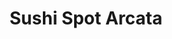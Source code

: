 ---
layout: place
title: "Sushi Spot Arcata"
permalink: /california/arcata/sushi-spot-arcata.html
stateAbbr: CA
stateName: California
cityName: Arcata
seo:
  name: "Sushi Spot Arcata"
  type: Restaurant
  links: null
description: "Sushi Spot Arcata serves delicious sushi in Arcata, California. Try fresh Japanese dishes for a great dining experience. "
place_id: ChIJN2Fegu1a0VQRaxjwODqBtQA
photos:
  - name: >-
      places/ChIJN2Fegu1a0VQRaxjwODqBtQA/photos/AeeoHcJX7rMBlgi6mKPUfNK0o35cA5OmtnH0QR_QmurXLkf7LcAbQOeSCNk_UEXyUc4PmUJTK5Qj17x4F_4dHg8Hbo5h6QsTqzOsUY6FXssAuioIEVxI6LbIiVK6jwTYWSidHJ9edqEymKcBclmjYU5S1fSqTn8Qdhk4mhhJRHVF2d2NRLLvnOfsDtFKUnw3st3nsA0Dxld92P8B78KoC01cUtM32nOTEaDbeHLngjQM-fItSm0CwNc4URwkgua-dGa1eN7Hsnh09avgiTBwSUWU4ZGYR5ClJn4_RSoI-ocjn0IvD9g8gL0wJqGn3xCXPqTG4XwWOovrKTOoFfBlWgaQA4yregrwaHCDW9ek4c_TVCKdBKna8Mv5nnGFMVSDdxn5G-fN4_-fQIQq3K_cYo7EbZ3JYmTPJ-Lwg2pGz3BgD2YE9xSb
    widthPx: 3000
    heightPx: 4000
    authorAttributions:
      - displayName: Timoteo Boldton
        uri: https://maps.google.com/maps/contrib/106579144904862025933
        photoUri: >-
          https://lh3.googleusercontent.com/a/ACg8ocIxngVY7Uf1ILYvrYqwZ7CnhB1mgqQ8mSPCTQHbl-OzHOcKqDE=s100-p-k-no-mo
    flagContentUri: >-
      https://www.google.com/local/imagery/report/?cb_client=maps_api_places.places_api&image_key=!1e10!2sCIHM0ogKEICAgICZlM6n3AE&hl=en-US
    googleMapsUri: >-
      https://www.google.com/maps/place//data=!3m4!1e2!3m2!1sCIHM0ogKEICAgICZlM6n3AE!2e10!4m2!3m1!1s0x54d15aed825e6137:0xb5813a38f0186b
  - name: >-
      places/ChIJN2Fegu1a0VQRaxjwODqBtQA/photos/AeeoHcI_-hUFdmZuLo2spUU4B64WukF3zFZJhGFfJce7EHq3S9-sxKaZtOMIGTAERYtX4bugB7CU-gbHms1JBERjQ940dOLF1dZ3Qg56_cV8RiTS8qSiHD1efszPHes7UeqblPlZN3iSTJCwb6ibi3lVApyL34VEZxnyHHxA8v_x-bVWDB993NkA_HXzWDQY3Tyn7QXsoxAvYl6pmPcZ4pp-6cVC5ICM9fUnZofxklaW_Nfy9RSbUz2hoNhbrA5jdb0REhyHnAiXmJuwULvY0dnn_RgGrJFpL7VVGmm2Sg8VkC6ofA
    widthPx: 4032
    heightPx: 2269
    authorAttributions:
      - displayName: Sushi Spot Arcata
        uri: https://maps.google.com/maps/contrib/113183687709007549422
        photoUri: >-
          https://lh3.googleusercontent.com/a-/ALV-UjWq6yOiQ7X0_bFRw1UWEJ_2b0JOmyPyu5o0TEgX8Awi4XV5FYE=s100-p-k-no-mo
    flagContentUri: >-
      https://www.google.com/local/imagery/report/?cb_client=maps_api_places.places_api&image_key=!1e10!2sAF1QipNypK1MGKf5XVAlFozAJkWYhBkOKlfAjGO_1QGi&hl=en-US
    googleMapsUri: >-
      https://www.google.com/maps/place//data=!3m4!1e2!3m2!1sAF1QipNypK1MGKf5XVAlFozAJkWYhBkOKlfAjGO_1QGi!2e10!4m2!3m1!1s0x54d15aed825e6137:0xb5813a38f0186b
  - name: >-
      places/ChIJN2Fegu1a0VQRaxjwODqBtQA/photos/AeeoHcLZbuwUVcVKJ3DImzJu9MDz_6D4a7Hg-6cPNtpdv1K_FB4_JoK8g6lvlNwzpv6GBiCUjferX0JAskCOnXYpSLRDST5VKHv6Oo0Us7RCeQKV-A_z3LFNE3FH_pKXKEkvtT0sr1rr3z8SggcOkudxIlP3ak52DXlthW0uD6LwFJuTeNXtHKBvQNKISvv4tXe10fYLU8sNy1ef4Y1Z8Wfq6DY_YWTkKxaq9573oUoRcm5I1tM4Q6NDthAV_Ijk9jrKygFY3pN9r3FY49pXUIeFPtczpTCNFWKCTxrIKd3RzbO-iumBXVWwvat48a-2iDStclKrEKBVc6sYnmKXzEDWd2e0BeOHd4Zv0xxTCN8HuoDjnDZIH3uXIJPllIIMTfbBoiOE4PbRmBHo3ro3X7G7yJ2TzhRCQYs3diUJxLESPCB6tw
    widthPx: 3024
    heightPx: 3319
    authorAttributions:
      - displayName: Kendall Moore
        uri: https://maps.google.com/maps/contrib/110854052400107897941
        photoUri: >-
          https://lh3.googleusercontent.com/a-/ALV-UjWyp90eOn-WjfSTsZq45sBz8oKigkK-8i-NwxOgH_PoeBrCiQg=s100-p-k-no-mo
    flagContentUri: >-
      https://www.google.com/local/imagery/report/?cb_client=maps_api_places.places_api&image_key=!1e10!2sCIHM0ogKEICAgMCw1-y-Gw&hl=en-US
    googleMapsUri: >-
      https://www.google.com/maps/place//data=!3m4!1e2!3m2!1sCIHM0ogKEICAgMCw1-y-Gw!2e10!4m2!3m1!1s0x54d15aed825e6137:0xb5813a38f0186b
  - name: >-
      places/ChIJN2Fegu1a0VQRaxjwODqBtQA/photos/AeeoHcKpAshvZNNaRF8Cg6KzzLllBsEenNLviOscIZp8x80PlJGj9ahkpeI0xjDwNjyjNCAQkYT_DRZswnqEHs1KCtHa1pz1mEyBf-TBNN3EWG7DD1ns3JyT08Mtc8JsizxQpBTmb8A_3ugYG9ZJD5LK1G7lg5phdQn2NxD6hYxOgX5f94rnmYmJAScGkgY-y-NaYsxu6ISHrMfEfhqEgtF2AXhQS--mR2wFLZ0E8bzlKbqNJWraNDKSMEdJGGBDlBvOf9xcPukxoQNI5gFlOxV6RP9TRa2Z0gO3DnOESHO8QLiplrvez58D20ZIVkmxKaqFbhd9V39MSQB5GD66B4NOWQ8fUK5BVZTLhIGhdXztOBgjkLDqEWJhuetnOqMH3TwRTDaAbjQMUsMAUoAZEQIAqjOL-OK7gHUbDTdfK5JTaIQ9utNn
    widthPx: 4032
    heightPx: 3024
    authorAttributions:
      - displayName: Bethany Weeks
        uri: https://maps.google.com/maps/contrib/103095583118360371324
        photoUri: >-
          https://lh3.googleusercontent.com/a-/ALV-UjUDBmiP0sIPnNKkPEDiG2R10nBQuif9sZdzPoqyfAG_Y87N0LH3=s100-p-k-no-mo
    flagContentUri: >-
      https://www.google.com/local/imagery/report/?cb_client=maps_api_places.places_api&image_key=!1e10!2sCIHM0ogKEICAgICr2e6kjgE&hl=en-US
    googleMapsUri: >-
      https://www.google.com/maps/place//data=!3m4!1e2!3m2!1sCIHM0ogKEICAgICr2e6kjgE!2e10!4m2!3m1!1s0x54d15aed825e6137:0xb5813a38f0186b
  - name: >-
      places/ChIJN2Fegu1a0VQRaxjwODqBtQA/photos/AeeoHcLPtBZhVwL-9LiNmGy9J76XAyJUzfEx6NMSRRS1Cza2ADTne5BHVSfXpH_OnKzbUIxLHMIB-3nIt1CFiBTeB0QRF_MKhrVTV4o1y1mWXAL-Z8McdUEjqoLgoPlriEWgUqHGSn5fDiiBBRhfOFTOIlA8qMssFjjuZCDu36cSvEYmnkyLTGXSIEVlSQtM0wYhEdOtG8bR9djuz5vGjPm-tc1dMsNq7HVIQNQLEpDRceR_DC6XSs5jVqTVyNJHL6REXPr9vL8maIi2XT2trshJZ7HYu0DCEBq6vf012ZldljuGEjHYdL02JJAI5JpjT_LwjILFfMiw0rgY4d3fGTXztnCdmg1ya7FCPOaEwsU__dg87ojz4uhVJlYtyEQiSa2QOvpDoS3sOlTsJGagqKWL5JrxoauYCv1N4IZY8WTXroJjl6j5
    widthPx: 3024
    heightPx: 2289
    authorAttributions:
      - displayName: Kendall Moore
        uri: https://maps.google.com/maps/contrib/110854052400107897941
        photoUri: >-
          https://lh3.googleusercontent.com/a-/ALV-UjWyp90eOn-WjfSTsZq45sBz8oKigkK-8i-NwxOgH_PoeBrCiQg=s100-p-k-no-mo
    flagContentUri: >-
      https://www.google.com/local/imagery/report/?cb_client=maps_api_places.places_api&image_key=!1e10!2sCIHM0ogKEICAgMCw1-y-6wE&hl=en-US
    googleMapsUri: >-
      https://www.google.com/maps/place//data=!3m4!1e2!3m2!1sCIHM0ogKEICAgMCw1-y-6wE!2e10!4m2!3m1!1s0x54d15aed825e6137:0xb5813a38f0186b
  - name: >-
      places/ChIJN2Fegu1a0VQRaxjwODqBtQA/photos/AeeoHcKFNYhFgeZ8o54vsfMKCUQAGUD8-HzySMql2-fDzpoEsqy9k-wSVxEYMR6aHn_YZhpkqStDKdEtfgWDvtAUoZ33cucJ29XP-weC6p8MmI9WAgaJE7GEARhZ9dtUm5ddme0NauG3NMiivSnWosiHcBNIz6-lM5O-1P8_28pjI9Oi_yZb46hXy8CYQ-pLB939wSrCHtrs_XGcHgndxc4sw7_03Xq-QEin03rFdhxLEdiwJ4kjpPORNibrW9n7IvwnJgOXFo1DLC13lCaZBAUtRXQopiocDAbTEMwh-5OuypBx4U3OPND3DEJiSzfa--ov-HulG6mURURfHTyBynNX0IFbX7yXu6uMDIa7M70bhb6j8zPTb_T5CWiiWG-__FqE6e6DpaNEaUYCn3Zz02pfFJfHuUcYYIs5CBxlyyD6Kc0
    widthPx: 2378
    heightPx: 1783
    authorAttributions:
      - displayName: Kendall Moore
        uri: https://maps.google.com/maps/contrib/110854052400107897941
        photoUri: >-
          https://lh3.googleusercontent.com/a-/ALV-UjWyp90eOn-WjfSTsZq45sBz8oKigkK-8i-NwxOgH_PoeBrCiQg=s100-p-k-no-mo
    flagContentUri: >-
      https://www.google.com/local/imagery/report/?cb_client=maps_api_places.places_api&image_key=!1e10!2sCIHM0ogKEICAgMCw1-y-Ow&hl=en-US
    googleMapsUri: >-
      https://www.google.com/maps/place//data=!3m4!1e2!3m2!1sCIHM0ogKEICAgMCw1-y-Ow!2e10!4m2!3m1!1s0x54d15aed825e6137:0xb5813a38f0186b
  - name: >-
      places/ChIJN2Fegu1a0VQRaxjwODqBtQA/photos/AeeoHcL8mcw_AhGyRHcpWjqwiqIo60kfg9KLeCgVsdQG2bYZa52rX5dbMO7Y19AyMR56qFSmqt-2lzAWoFaSp-6wzkBDkw5B8i16nEtCrpObFgXvqsoid3SeJKQumrOFwAz8GisCHvLHGU_3nwQKgsom3U9uPuCnJAJrFR155TBqXvGNI0tyXqGZk8C49y3WPMNSaMeFmQcx7oymDjNT7Yv7XhYC85ENe1y38JHiyklcwJy9awsJJV03UO88Eylsvf8d23oHF4prRGrtKEKedYEQakunlsxhkyT19l7SDNDDV7s1YHOONfDXb4IsCPwkGFJuN1Tp88Oluc2liFc7WrUk41qscAgPsy5GkLeJO1n3ref3yUKbCvh-6xBv-S2FFrlUpmtszMG5PcWOKgBE67fg1P0kggcQ4nv8gbLcqEUCvtUwjVw68vtKThWYB2qZMrWT
    widthPx: 3072
    heightPx: 4080
    authorAttributions:
      - displayName: William Pinnix
        uri: https://maps.google.com/maps/contrib/111703105441656309667
        photoUri: >-
          https://lh3.googleusercontent.com/a-/ALV-UjXLzEpj5WOK_ej1z-cv2Rgj7PHemrgROnC1lgIknyYSm2nCsq5R=s100-p-k-no-mo
    flagContentUri: >-
      https://www.google.com/local/imagery/report/?cb_client=maps_api_places.places_api&image_key=!1e10!2sCIABIhADyc5UPxvPgGe2RhMAA3OK&hl=en-US
    googleMapsUri: >-
      https://www.google.com/maps/place//data=!3m4!1e2!3m2!1sCIABIhADyc5UPxvPgGe2RhMAA3OK!2e10!4m2!3m1!1s0x54d15aed825e6137:0xb5813a38f0186b
  - name: >-
      places/ChIJN2Fegu1a0VQRaxjwODqBtQA/photos/AeeoHcJhb3TvjaE9PgH1FOwt_z2p-NV5TxvvIyJ4IbAZFvja7xEa3JZJEuqms2r_OJMmqngI0wnd3wQ5DE-uBB9FS86HgT_vAHDQIpAt5hhSHiAlcpOG8COyyWr6M650gcbLBgOh3VR0JM8MeKGiDYH_9qCj9g5HmJHegG2cTBkIj42xwYbYnu_Rt1l8rMEbBcLCfM5Y98rUY3TJVE_z1l6GUkm7STghA3NkOl2N_xioY2LbuVtiNwBJyH2Te42cr3h_9j73wRVsz46OK5DzIjuQfsnFFxpYmYLGHGVVRN__DvJ5ZimbwX0vUeFoeQIMPT52HIBhGNwnYTkp_7JTZGj5krsycMslsjI95TTpcF4mkMiUjEaP9rvc6pm0FcreXQZi2ozFWEV6zFOcZqQYGBayPL9LDvBZb_F_OXfml1qcado
    widthPx: 4032
    heightPx: 3024
    authorAttributions:
      - displayName: Alina Ferguson
        uri: https://maps.google.com/maps/contrib/109288730612499670661
        photoUri: >-
          https://lh3.googleusercontent.com/a-/ALV-UjX03OsOkeAjK4dPQTWhxxxNO-GANk_ZHexvdjEliSf4TCpx9B9T=s100-p-k-no-mo
    flagContentUri: >-
      https://www.google.com/local/imagery/report/?cb_client=maps_api_places.places_api&image_key=!1e10!2sCIHM0ogKEICAgID2qquIbg&hl=en-US
    googleMapsUri: >-
      https://www.google.com/maps/place//data=!3m4!1e2!3m2!1sCIHM0ogKEICAgID2qquIbg!2e10!4m2!3m1!1s0x54d15aed825e6137:0xb5813a38f0186b
  - name: >-
      places/ChIJN2Fegu1a0VQRaxjwODqBtQA/photos/AeeoHcJeoE24ebmoQFGU_HeJsw4_tOQxSeA87mzGGu6hyxzq30oHabqVwr9Os1OudVGIXNDT5oN4yWxcweTY7gc8zIQFBU9b7NORChKadDvl4asulLFQg5di-Elhr0YNH_uG50vQ-k6lBfOW55dXRPoKoaOfDj2d-JdUuTzsNKX5C2NHgNfSvIa0kSZOzjSaCYEptGWB1iNErMM-aB4_TCXUWSRFsOGyKSvLMblLd508BlFB0sW-HDF0HMdXtfg6YE3d2ggvelXX7REBeI3mpfmsJHVvzz94wSJRLY8SFX1s-AD9ok1LDrIXIxDxjj03CzW4jQiJdYWzTfwlWi6YO6ROCxGyyqS_hx2GGNXmx08iPKB8RFLJaoE5WvC_c-LkIGznYORfY0s3rFMJkApi2Z58y9Fzi104lnQQB18ZSJ2khpnsdg
    widthPx: 3000
    heightPx: 4000
    authorAttributions:
      - displayName: Kolohe
        uri: https://maps.google.com/maps/contrib/114348602407311644089
        photoUri: >-
          https://lh3.googleusercontent.com/a-/ALV-UjXffg7nZ6FCGg-3rXcZteRtLZy4XtIyyhbtzPSEDeRFVIppNNCFzQ=s100-p-k-no-mo
    flagContentUri: >-
      https://www.google.com/local/imagery/report/?cb_client=maps_api_places.places_api&image_key=!1e10!2sCIHM0ogKEICAgID226qVJA&hl=en-US
    googleMapsUri: >-
      https://www.google.com/maps/place//data=!3m4!1e2!3m2!1sCIHM0ogKEICAgID226qVJA!2e10!4m2!3m1!1s0x54d15aed825e6137:0xb5813a38f0186b
  - name: >-
      places/ChIJN2Fegu1a0VQRaxjwODqBtQA/photos/AeeoHcLHRx5px8RsgRjPttShjsaohP8EFx-ukK544k8XtnfqoV9GHXovIfpFI8diBU5MTNwbdPkaOmCmBD6Q-9_7HpwKD_8rtVbHhRvmznA20ZMTVAw7ORfMZ7-NGsmt1EDihVlcua7bDs2Vsa52_-abKMnRAkvD8PwSZ0sagG2aYgS6BI0KJ44hURhVEgtDHn6GZo6rYh5M1oTfqhsDTBUTgXvcJnR6jGAkPPgbgMHo9BC1LCuvlNYtvK-qHXXChHniL3r2BX_X7Iyg8n2bcwErb3iXUgu8MCpzVTwUoUjoA3rUlbWlZQuZBcQW3EKjvKHNpSrBFUbx0iA4pP0r6G51j6KKae_5HejXiIkIzp-BS9Z92n8GczkFHbwQgT0tx74i739F7V9Kp1r1GrQiKHqQcB8fAomoMwne238qviTjJSVO_Q
    widthPx: 2592
    heightPx: 1944
    authorAttributions:
      - displayName: Megan Quinn
        uri: https://maps.google.com/maps/contrib/109126812488084173691
        photoUri: >-
          https://lh3.googleusercontent.com/a-/ALV-UjVm6yGG0ZoBq52fAJKcwuWL6krfE7aIGIYn9aXHDqwpxg_Hwama=s100-p-k-no-mo
    flagContentUri: >-
      https://www.google.com/local/imagery/report/?cb_client=maps_api_places.places_api&image_key=!1e10!2sCIHM0ogKEICAgIDEt6HgEA&hl=en-US
    googleMapsUri: >-
      https://www.google.com/maps/place//data=!3m4!1e2!3m2!1sCIHM0ogKEICAgIDEt6HgEA!2e10!4m2!3m1!1s0x54d15aed825e6137:0xb5813a38f0186b
address: '670 9th St #101, Arcata, CA 95521, USA'
street: '670 9th St #101'
city: Arcata
state: CA
zip: '95521'
country: USA
neighborhood: null
latitude: '40.868830'
longitude: '-124.085383'
accessibility_options:
  wheelchairAccessibleParking: true
  wheelchairAccessibleEntrance: true
  wheelchairAccessibleRestroom: true
  wheelchairAccessibleSeating: true
business_status: OPERATIONAL
name: Sushi Spot Arcata
google_maps_links:
  directionsUri: >-
    https://www.google.com/maps/dir//''/data=!4m7!4m6!1m1!4e2!1m2!1m1!1s0x54d15aed825e6137:0xb5813a38f0186b!3e0
  placeUri: https://maps.google.com/?cid=51089057847973995
  writeAReviewUri: >-
    https://www.google.com/maps/place//data=!4m3!3m2!1s0x54d15aed825e6137:0xb5813a38f0186b!12e1
  reviewsUri: >-
    https://www.google.com/maps/place//data=!4m4!3m3!1s0x54d15aed825e6137:0xb5813a38f0186b!9m1!1b1
  photosUri: >-
    https://www.google.com/maps/place//data=!4m3!3m2!1s0x54d15aed825e6137:0xb5813a38f0186b!10e5
primary_type: Sushi Restaurant
opening_hours:
  regular: null
  current: null
secondary_opening_hours:
  regular:
    weekdayDescriptions: null
    type: null
  current:
    weekdayDescriptions: null
    type: null
phone: null
price_level: null
price_range: null
rating: null
rating_count: 0
website: null
reviews: null
parking_options: null
payment_options: null
allow_dogs: null
curbside_pickup: null
delivery: null
dine_in: null
good_for_children: null
good_for_groups: null
good_for_sports: null
live_music: null
menu_for_children: null
outdoor_seating: null
reservable: null
restroom: null
serves_beer: null
serves_breakfast: null
serves_brunch: null
serves_cocktails: null
serves_coffee: null
serves_dinner: null
serves_dessert: null
serves_lunch: null
serves_vegetarian_food: null
serves_wine: null
takeout: null
summary: null

---